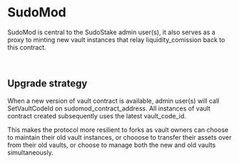 # SudoMod

SudoMod is central to the SudoStake admin user(s), it also serves as a proxy to minting new vault instances that relay liquidity_comission back to this contract.

&nbsp;

## Upgrade strategy

When a new version of vault contract is available, admin user(s) will call SetVaultCodeId on sudomod_contract_address.
All instances of vault contract created subsequently uses the latest vault_code_id.

This makes the protocol more resilient to forks as vault owners can choose to maintain their old vault instances, or chooose to transfer their assets over from their old vaults, or choose to manage both the new and old vaults simultaneously.
